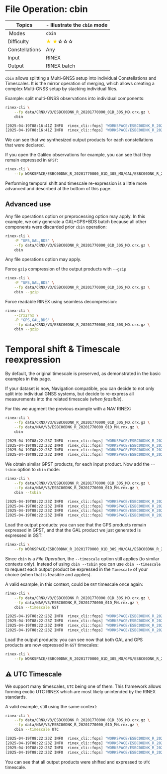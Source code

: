 File Operation: cbin
====================

| Topics         | - Illustrate the `cbin` mode                                          |
|----------------|-----------------------------------------------------------------------|
| Modes          | `cbin`                                                                |
| Difficulty     | <span style="color:gold"> &#9733; &#9733;</span>&#9734;&#9734;&#9734; |
| Constellations | Any                                                                   |
| Input          | RINEX                                                                 |
| Output         | RINEX batch                                                           |

`cbin` allows splitting a Multi-GNSS setup into individual Constellations and Timescales.
It is the mirror operation of merging, which allows creating a complex Multi-GNSS setup by stacking individual files.

Example: split multi-GNSS observations into individual components:

```bash
rinex-cli \
    --fp data/CRNX/V3/ESBC00DNK_R_20201770000_01D_30S_MO.crx.gz \
    cbin

[2025-04-19T08:16:41Z INFO  rinex_cli::fops] "WORKSPACE/ESBC00DNK_R_20201770000_01D_30S_MO/GPS/ESBC00DNK_R_20201770000_01D_30S_MO.crx" has been generated
[2025-04-19T08:16:41Z INFO  rinex_cli::fops] "WORKSPACE/ESBC00DNK_R_20201770000_01D_30S_MO/GAL/ESBC00DNK_R_20201770017_01D_30S_MO.crx" has been generated
```

We can see that we synthesized output products for each constellations that were declared.  

If you open the Galileo observations for example, you can see that they remain expressed in `GPST`:

```bash
rinex-cli \
    --fp WORKSPACE/ESBC00DNK_R_20201770000_01D_30S_MO/GAL/ESBC00DNK_R_20201770017_01D_30S_MO.crx
```

Performing temporal shift and timescale re-expression is a little more advanced and
described at the bottom of this page.

## Advanced use

Any file operations option or preprocessing option may apply. In this example, we only generate
a GAL+GPS+BDS batch because all other components were discarded prior `cbin` operation:

```bash
rinex-cli \
    -P "GPS,GAL,BDS" \
    --fp data/CRNX/V3/ESBC00DNK_R_20201770000_01D_30S_MO.crx.gz \
    cbin
```

Any file operations option may apply.

Force `gzip` compression of the output products with `--gzip`

```bash
rinex-cli \
    -P "GPS,GAL,BDS" \
    --fp data/CRNX/V3/ESBC00DNK_R_20201770000_01D_30S_MO.crx.gz \
    cbin --gzip
```

Force readable RINEX using seamless decompression:

```bash
rinex-cli \
    --crx2rnx \
    -P "GPS,GAL,BDS" \
    --fp data/CRNX/V3/ESBC00DNK_R_20201770000_01D_30S_MO.crx.gz \
    cbin --gzip
```

Temporal shift & Timescale reexpression
=======================================

By default, the original timescale is preserved, as demonstrated in the basic examples in this page.

If your dataset is now, Navigation compatible, you can decide to not only split into individual GNSS systems, but decide to re-express all measurements into the related timescale (_when feasible_).

For this we augment the previous example with a NAV RINEX:

```bash
rinex-cli \
    --fp data/CRNX/V3/ESBC00DNK_R_20201770000_01D_30S_MO.crx.gz \
    --fp data/NAV/V3/ESBC00DNK_R_20201770000_01D_MN.rnx.gz \
    cbin

[2025-04-19T08:22:23Z INFO  rinex_cli::fops] "WORKSPACE/ESBC00DNK_R_20201770000_01D_30S_MO/GPS/ESBC00DNK_R_20201770000_01D_30S_MO.crx" has been generated
[2025-04-19T08:22:23Z INFO  rinex_cli::fops] "WORKSPACE/ESBC00DNK_R_20201770000_01D_30S_MO/GAL/ESBC00DNK_R_20201770017_01D_30S_MO.crx" has been generated
[2025-04-19T08:22:23Z INFO  rinex_cli::fops] "WORKSPACE/ESBC00DNK_R_20201770000_01D_30S_MO/GPS/ESBC00DNK_R_20201770000_01D_MG.rnx" has been generated
[2025-04-19T08:22:23Z INFO  rinex_cli::fops] "WORKSPACE/ESBC00DNK_R_20201770000_01D_30S_MO/GAL/ESBC00DNK_R_20201770000_01D_ME.rnx" has been generated
```

We obtain similar GPST products, for each input product. Now add the `--tsbin` option to `cbin` mode:

```bash
rinex-cli \
    --fp data/CRNX/V3/ESBC00DNK_R_20201770000_01D_30S_MO.crx.gz \
    --fp data/NAV/V3/ESBC00DNK_R_20201770000_01D_MN.rnx.gz \
    cbin --tsbin

[2025-04-19T08:22:23Z INFO  rinex_cli::fops] "WORKSPACE/ESBC00DNK_R_20201770000_01D_30S_MO/GPS/ESBC00DNK_R_20201770000_01D_30S_MO.crx" has been generated
[2025-04-19T08:22:23Z INFO  rinex_cli::fops] "WORKSPACE/ESBC00DNK_R_20201770000_01D_30S_MO/GAL/ESBC00DNK_R_20201770017_01D_30S_MO.crx" has been generated
[2025-04-19T08:22:23Z INFO  rinex_cli::fops] "WORKSPACE/ESBC00DNK_R_20201770000_01D_30S_MO/GPS/ESBC00DNK_R_20201770000_01D_MG.rnx" has been generated
[2025-04-19T08:22:23Z INFO  rinex_cli::fops] "WORKSPACE/ESBC00DNK_R_20201770000_01D_30S_MO/GAL/ESBC00DNK_R_20201770000_01D_ME.rnx" has been generated
```

Load the output products: you can see that the GPS products remain expressed in GPST, and that the GAL product we just generated is expressed in GST:

```bash
rinex-cli \
    --fp WORKSPACE/ESBC00DNK_R_20201770000_01D_30S_MO/GAL/ESBC00DNK_R_20201770017_01D_30S_MO.crx
```

Since `cbin` is a *File Operation*,  the `--timescale` option still applies (to similar contexts only). Instead of using `cbin --tsbin` 
you can use `cbin --timescale` to request each output product be expressed in the `Timescale` of your choice (when that is feasible and applies).

A valid example, in this context, could be `GST` timescale once again:

```bash
rinex-cli \
    --fp data/CRNX/V3/ESBC00DNK_R_20201770000_01D_30S_MO.crx.gz \
    --fp data/NAV/V3/ESBC00DNK_R_20201770000_01D_MN.rnx.gz \
    cbin --timescale GST

[2025-04-19T08:22:23Z INFO  rinex_cli::fops] "WORKSPACE/ESBC00DNK_R_20201770000_01D_30S_MO/GPS/ESBC00DNK_R_20201770000_01D_30S_MO.crx" has been generated
[2025-04-19T08:22:23Z INFO  rinex_cli::fops] "WORKSPACE/ESBC00DNK_R_20201770000_01D_30S_MO/GAL/ESBC00DNK_R_20201770017_01D_30S_MO.crx" has been generated
[2025-04-19T08:22:23Z INFO  rinex_cli::fops] "WORKSPACE/ESBC00DNK_R_20201770000_01D_30S_MO/GPS/ESBC00DNK_R_20201770000_01D_MG.rnx" has been generated
[2025-04-19T08:22:23Z INFO  rinex_cli::fops] "WORKSPACE/ESBC00DNK_R_20201770000_01D_30S_MO/GAL/ESBC00DNK_R_20201770000_01D_ME.rnx" has been generated
```

Load the output products: you can see now that both GAL and GPS products are now expressed in `GST` timecales:

```bash
rinex-cli \
    --fp WORKSPACE/ESBC00DNK_R_20201770000_01D_30S_MO/GPS/ESBC00DNK_R_20201770000_01D_30S_MO.crx
```

## :warning: UTC Timescale

We support many timescales, `UTC` being one of them. This framework allows forming exotic UTC RINEX which are most likely unintended by the RINEX standards.

A valid example, still using the same context:

```bash
rinex-cli \
    --fp data/CRNX/V3/ESBC00DNK_R_20201770000_01D_30S_MO.crx.gz \
    --fp data/NAV/V3/ESBC00DNK_R_20201770000_01D_MN.rnx.gz \
    cbin --timescale UTC

[2025-04-19T08:22:23Z INFO  rinex_cli::fops] "WORKSPACE/ESBC00DNK_R_20201770000_01D_30S_MO/GPS/ESBC00DNK_R_20201770000_01D_30S_MO.crx" has been generated
[2025-04-19T08:22:23Z INFO  rinex_cli::fops] "WORKSPACE/ESBC00DNK_R_20201770000_01D_30S_MO/GAL/ESBC00DNK_R_20201770017_01D_30S_MO.crx" has been generated
[2025-04-19T08:22:23Z INFO  rinex_cli::fops] "WORKSPACE/ESBC00DNK_R_20201770000_01D_30S_MO/GPS/ESBC00DNK_R_20201770000_01D_MG.rnx" has been generated
[2025-04-19T08:22:23Z INFO  rinex_cli::fops] "WORKSPACE/ESBC00DNK_R_20201770000_01D_30S_MO/GAL/ESBC00DNK_R_20201770000_01D_ME.rnx" has been generated
```

You can see that all output products were shifted and expressed to `UTC` timescale.
